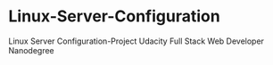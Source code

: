 # Linux-Server-Configuration
Linux Server Configuration-Project Udacity Full Stack Web Developer Nanodegree
